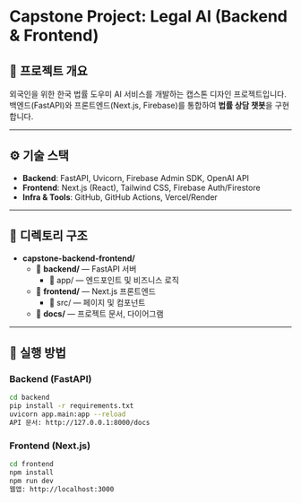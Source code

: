 # Capstone Project: Legal AI (Backend & Frontend)

## 📖 프로젝트 개요
외국인을 위한 한국 법률 도우미 AI 서비스를 개발하는 캡스톤 디자인 프로젝트입니다.  
백엔드(FastAPI)와 프론트엔드(Next.js, Firebase)를 통합하여 **법률 상담 챗봇**을 구현합니다.

---

## ⚙️ 기술 스택
- **Backend**: FastAPI, Uvicorn, Firebase Admin SDK, OpenAI API
- **Frontend**: Next.js (React), Tailwind CSS, Firebase Auth/Firestore
- **Infra & Tools**: GitHub, GitHub Actions, Vercel/Render

---

## 📂 디렉토리 구조

- **capstone-backend-frontend/**
  - 📁 **backend/** — FastAPI 서버
    - 📁 app/ — 엔드포인트 및 비즈니스 로직
  - 📁 **frontend/** — Next.js 프론트엔드
    - 📁 src/ — 페이지 및 컴포넌트
  - 📁 **docs/** — 프로젝트 문서, 다이어그램

---

## 🚀 실행 방법

### Backend (FastAPI)
```bash
cd backend
pip install -r requirements.txt
uvicorn app.main:app --reload
API 문서: http://127.0.0.1:8000/docs
```

### Frontend (Next.js)
```bash
cd frontend
npm install
npm run dev
웹앱: http://localhost:3000
```
